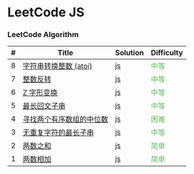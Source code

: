 LeetCode JS
========

### LeetCode Algorithm


| # | Title | Solution | Difficulty |
|---| ----- | -------- | ---------- |
|8|[字符串转换整数 (atoi)](https://leetcode-cn.com/problems/string-to-integer-atoi/) | [js](./algorithms/js/zigzag-conversion/string-to-integer-atoi.js)|<font color=#5cb85c>中等</font>  |
|7|[整数反转](https://leetcode-cn.com/problems/reverse-integer//) | [js](./algorithms/js/zigzag-conversion/reverse-integer/.js)|<font color=#5cb85c>中等</font>  |
|6|[Z 字形变换](https://leetcode-cn.com/problems/zigzag-conversion/) | [js](./algorithms/js/zigzag-conversion/zigzag-conversion.js)|<font color=#5cb85c>中等</font>  |
|5|[最长回文子串](https://leetcode-cn.com/problems/longest-palindromic-substring/) | [js](./algorithms/js/longest-palindromic-substring/longest-palindromic-substring.js)|<font color=#5cb85c>中等</font>  |
|4|[寻找两个有序数组的中位数](https://leetcode-cn.com/problems/median-of-two-sorted-arrays/) | [js](./algorithms/js/median-of-two-sorted-arrays/median-of-two-sorted-arrays.js)|<font color=#5cb85c>困难</font>  |
|3|[无重复字符的最长子串](https://leetcode-cn.com/problems/longest-substring-without-repeating-characters/) | [js](./algorithms/js/longest-substring-without-repeating-characters/longest-substring-without-repeating-characters.js)|<font color=#5cb85c>中等</font>  |
|2|[两数之和](https://leetcode-cn.com/problems/two-sum/) | [js](./algorithms/js/two-sum/two-sum.js)|<font color=#5cb85c>简单</font>  |
|1|[两数相加](https://leetcode-cn.com/problems/add-two-numbers/) | [js](./algorithms/js/add-two-numbers/add-two-numbers.js)|<font color=#5cb85c>简单</font>  |